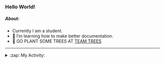 ### Hello World!

##### About:
- Currently I am a student.
- 🌱 I’m learning how to make better documentation.
- 🌱 GO PLANT SOME TREES AT [TEAM TREES](https://teamtrees.org/)

---
<details>
  <summary>:zap: My Activity:</summary>
  
<!--START_SECTION:waka-->
![Code Time](http://img.shields.io/badge/Code%20Time-1%2C167%20hrs%2057%20mins-blue)

**I'm a Night 🦉** 

```text
🌞 Morning                1897 commits        ███░░░░░░░░░░░░░░░░░░░░░░   10.12 % 
🌆 Daytime                6383 commits        █████████░░░░░░░░░░░░░░░░   34.04 % 
🌃 Evening                5339 commits        ███████░░░░░░░░░░░░░░░░░░   28.47 % 
🌙 Night                  5134 commits        ███████░░░░░░░░░░░░░░░░░░   27.38 % 
```
📅 **I'm Most Productive on Wednesday** 

```text
Monday                   2652 commits        ████░░░░░░░░░░░░░░░░░░░░░   14.14 % 
Tuesday                  2566 commits        ███░░░░░░░░░░░░░░░░░░░░░░   13.68 % 
Wednesday                4388 commits        ██████░░░░░░░░░░░░░░░░░░░   23.40 % 
Thursday                 2413 commits        ███░░░░░░░░░░░░░░░░░░░░░░   12.87 % 
Friday                   1941 commits        ███░░░░░░░░░░░░░░░░░░░░░░   10.35 % 
Saturday                 1642 commits        ██░░░░░░░░░░░░░░░░░░░░░░░   08.76 % 
Sunday                   3151 commits        ████░░░░░░░░░░░░░░░░░░░░░   16.80 % 
```


📊 **This Week I Spent My Time On** 

```text
🔥 Editors: 
IntelliJ                 5 hrs 7 mins        █████████████████████████   100.00 % 

🐱‍💻 Projects: 
intro                    4 hrs 55 mins       ████████████████████████░   95.95 % 
android-demo             7 mins              █░░░░░░░░░░░░░░░░░░░░░░░░   02.53 % 
Unknown Project          4 mins              ░░░░░░░░░░░░░░░░░░░░░░░░░   01.52 % 
```


 Last Updated on 25/08/2023 10:10:28 UTC
<!--END_SECTION:waka-->
</details>
